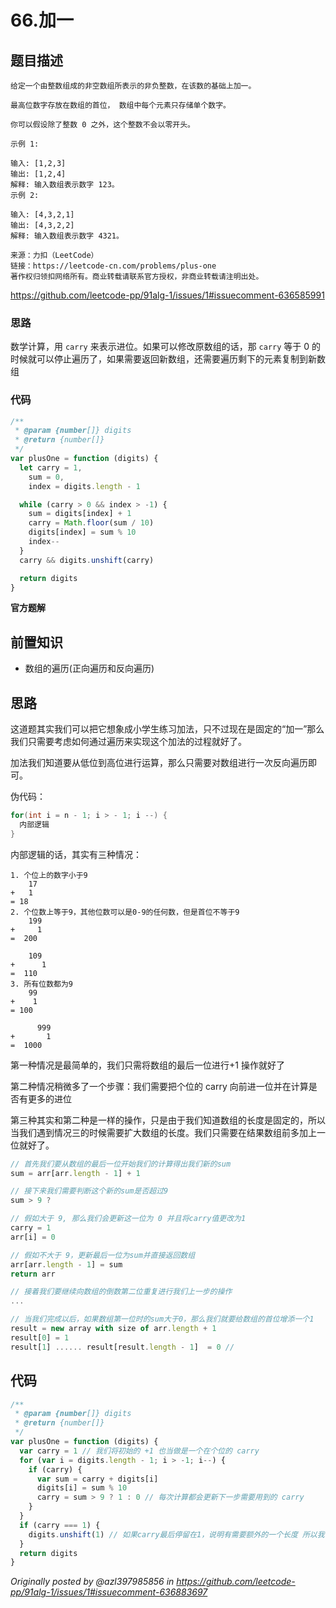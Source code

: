 # 66.加一

## 题目描述

```
给定一个由整数组成的非空数组所表示的非负整数，在该数的基础上加一。

最高位数字存放在数组的首位， 数组中每个元素只存储单个数字。

你可以假设除了整数 0 之外，这个整数不会以零开头。

示例 1:

输入: [1,2,3]
输出: [1,2,4]
解释: 输入数组表示数字 123。
示例 2:

输入: [4,3,2,1]
输出: [4,3,2,2]
解释: 输入数组表示数字 4321。

来源：力扣（LeetCode）
链接：https://leetcode-cn.com/problems/plus-one
著作权归领扣网络所有。商业转载请联系官方授权，非商业转载请注明出处。
```

https://github.com/leetcode-pp/91alg-1/issues/1#issuecomment-636585991

### 思路

数学计算，用 `carry` 来表示进位。如果可以修改原数组的话，那 `carry` 等于 0 的时候就可以停止遍历了，如果需要返回新数组，还需要遍历剩下的元素复制到新数组

### 代码

```js
/**
 * @param {number[]} digits
 * @return {number[]}
 */
var plusOne = function (digits) {
  let carry = 1,
    sum = 0,
    index = digits.length - 1

  while (carry > 0 && index > -1) {
    sum = digits[index] + 1
    carry = Math.floor(sum / 10)
    digits[index] = sum % 10
    index--
  }
  carry && digits.unshift(carry)

  return digits
}
```

**官方题解**

## 前置知识

- 数组的遍历(正向遍历和反向遍历)

## 思路

这道题其实我们可以把它想象成小学生练习加法，只不过现在是固定的“加一”那么我们只需要考虑如何通过遍历来实现这个加法的过程就好了。

加法我们知道要从低位到高位进行运算，那么只需要对数组进行一次反向遍历即可。

伪代码：

```java
for(int i = n - 1; i > - 1; i --) {
  内部逻辑
}
```

内部逻辑的话，其实有三种情况：

```
1. 个位上的数字小于9
    17
+   1
= 18
2. 个位数上等于9，其他位数可以是0-9的任何数，但是首位不等于9
    199
+     1
=  200

    109
+      1
=  110
3. 所有位数都为9
    99
+    1
= 100

      999
+       1
=  1000
```

第一种情况是最简单的，我们只需将数组的最后一位进行+1 操作就好了

第二种情况稍微多了一个步骤：我们需要把个位的 carry 向前进一位并在计算是否有更多的进位

第三种其实和第二种是一样的操作，只是由于我们知道数组的长度是固定的，所以当我们遇到情况三的时候需要扩大数组的长度。我们只需要在结果数组前多加上一位就好了。

```js
// 首先我们要从数组的最后一位开始我们的计算得出我们新的sum
sum = arr[arr.length - 1] + 1

// 接下来我们需要判断这个新的sum是否超过9
sum > 9 ?

// 假如大于 9, 那么我们会更新这一位为 0 并且将carry值更改为1
carry = 1
arr[i] = 0

// 假如不大于 9，更新最后一位为sum并直接返回数组
arr[arr.length - 1] = sum
return arr

// 接着我们要继续向数组的倒数第二位重复进行我们上一步的操作
...

// 当我们完成以后，如果数组第一位时的sum大于0，那么我们就要给数组的首位增添一个1
result = new array with size of arr.length + 1
result[0] = 1
result[1] ...... result[result.length - 1]  = 0 //
```

## 代码

```js
/**
 * @param {number[]} digits
 * @return {number[]}
 */
var plusOne = function (digits) {
  var carry = 1 // 我们将初始的 +1 也当做是一个在个位的 carry
  for (var i = digits.length - 1; i > -1; i--) {
    if (carry) {
      var sum = carry + digits[i]
      digits[i] = sum % 10
      carry = sum > 9 ? 1 : 0 // 每次计算都会更新下一步需要用到的 carry
    }
  }
  if (carry === 1) {
    digits.unshift(1) // 如果carry最后停留在1，说明有需要额外的一个长度 所以我们就在首位增添一个 1
  }
  return digits
}
```

_Originally posted by @azl397985856 in https://github.com/leetcode-pp/91alg-1/issues/1#issuecomment-636883697_
